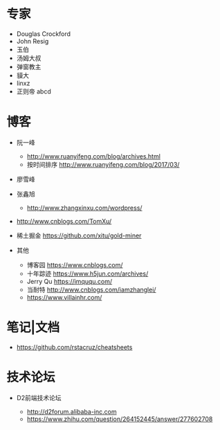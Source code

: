 # 专家

- Douglas Crockford
- John Resig
- 玉伯
- 汤姆大叔
- 弹窗教主
- 貘大
- linxz
- 正则帝 abcd

# 博客

- 阮一峰

  - <http://www.ruanyifeng.com/blog/archives.html>
  - 按时间排序 <http://www.ruanyifeng.com/blog/2017/03/>

- 廖雪峰

- 张鑫旭

  - <http://www.zhangxinxu.com/wordpress/>

- <http://www.cnblogs.com/TomXu/>

- 稀土掘金 <https://github.com/xitu/gold-miner>

- 其他

  - 博客园 <https://www.cnblogs.com/>
  - 十年踪迹 <https://www.h5jun.com/archives/>
  - Jerry Qu <https://imququ.com/>
  - 当耐特 <http://www.cnblogs.com/iamzhanglei/>
  - <https://www.villainhr.com/>

# 笔记|文档

- <https://github.com/rstacruz/cheatsheets>

# 技术论坛

- D2前端技术论坛

  - <http://d2forum.alibaba-inc.com>
  - <https://www.zhihu.com/question/264152445/answer/277602708>

